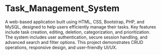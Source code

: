 # Task_Management_System

A web-based application built using HTML, CSS, Bootstrap, PHP, and MySQL, designed to help users efficiently manage their tasks. Key features include task creation, editing, deletion, categorization, and prioritization. The system includes user authentication, secure session handling, and advanced search and filter options. This project demonstrates CRUD operations, responsive design, and user-friendly UI/UX.
